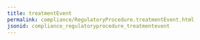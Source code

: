 ```yaml
---
title: treatmentEvent
permalink: compliance/RegulatoryProcedure.treatmentEvent.html
jsonid: compliance_regulatoryprocedure_treatmentevent
---
```

